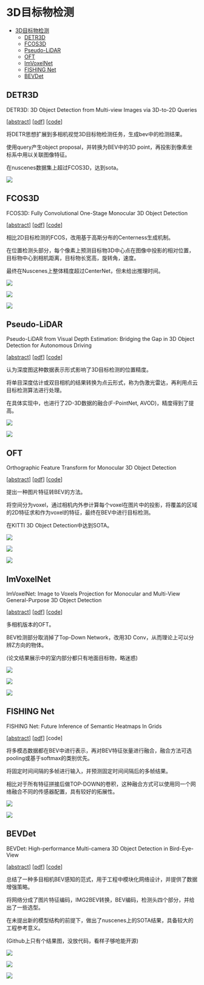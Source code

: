 <!--
 * @Date: 2022-01-09 11:17:34
 * @LastEditTime: 2022-01-18 21:56:38
 * @LastEditors: Li Xiang
 * @Description: 
 * @FilePath: \paper_notes\3d_object_detection.md
-->

# 3D目标物检测

- [3D目标物检测](#3d目标物检测)
  - [DETR3D](#detr3d)
  - [FCOS3D](#fcos3d)
  - [Pseudo-LiDAR](#pseudo-lidar)
  - [OFT](#oft)
  - [ImVoxelNet](#imvoxelnet)
  - [FISHING Net](#fishing-net)
  - [BEVDet](#bevdet)

## DETR3D

DETR3D: 3D Object Detection from Multi-view Images via 3D-to-2D Queries

[[abstract](https://arxiv.org/abs/2110.06922)]
[[pdf](https://arxiv.org/pdf/2104.10956)]
[[code](https://github.com/WangYueFt/detr3d)]

将DETR思想扩展到多相机视觉3D目标物检测任务，生成bev中的检测结果。

使用query产生object proposal，并转换为BEV中的3D point，再投影到像素坐标系中用以关联图像特征。

在nuscenes数据集上超过FCOS3D，达到sota。

![](images/2022-01-09-12-45-38.png)

## FCOS3D

FCOS3D: Fully Convolutional One-Stage Monocular 3D Object Detection

[[abstract](https://arxiv.org/abs/2104.10956)]
[[pdf](https://arxiv.org/pdf/2104.10956)]
[[code](https://github.com/open-mmlab/mmdetection3d/blob/master/configs/fcos3d/README.md)]

相比2D目标检测的FCOS，改用基于高斯分布的Centerness生成机制。

在位置检测头部分，每个像素上预测目标物3D中心点在图像中投影的相对位置，目标物中心到相机距离，目标物长宽高，旋转角，速度。

最终在Nuscenes上整体精度超过CenterNet，但未给出推理时间。

![](images/2022-01-12-22-12-17.png)

![](images/2022-01-12-22-13-57.png)

![](images/2022-01-12-22-21-52.png)

## Pseudo-LiDAR

Pseudo-LiDAR from Visual Depth Estimation: Bridging the Gap in 3D Object Detection for Autonomous Driving

[[abstract](https://arxiv.org/abs/1812.07179)]
[[pdf](https://arxiv.org/pdf/1812.07179)]
[[code](https://github.com/mileyan/pseudo_lidar)]

认为深度图这种数据表示形式影响了3D目标检测的位置精度。

将单目深度估计或双目相机的结果转换为点云形式，称为伪激光雷达，再利用点云目标检测算法进行处理。

在具体实现中，也进行了2D-3D数据的融合(F-PointNet, AVOD)，精度得到了提高。

![](images/2022-01-15-21-18-25.png)

![](images/2022-01-15-21-17-43.png)

## OFT

Orthographic Feature Transform for Monocular 3D Object Detection

[[abstract](https://arxiv.org/abs/1811.08188)]
[[pdf](https://arxiv.org/pdf/1811.08188)]
[[code](https://github.com/tom-roddick/oft)]

提出一种图片特征转BEV的方法。

将空间分为voxel，通过相机内外参计算每个voxel在图片中的投影，将覆盖的区域的2D特征求和作为voxel的特征，最终在BEV中进行目标检测。

在KITTI 3D Object Detection中达到SOTA。

![](images/2022-01-15-21-23-15.png)

![](images/2022-01-15-21-19-58.png)

![](images/2022-01-15-21-25-54.png)

## ImVoxelNet
ImVoxelNet: Image to Voxels Projection for Monocular and Multi-View General-Purpose 3D Object Detection

[[abstract](https://arxiv.org/abs/2106.01178)]
[[pdf](https://arxiv.org/pdf/2106.01178)]
[[code](https://github.com/saic-vul/imvoxelnet)]

多相机版本的OFT。

BEV检测部分取消掉了Top-Down Network，改用3D Conv，从而理论上可以分辨Z方向的物体。

(论文结果展示中的室内部分都只有地面目标物，略迷惑)

![](images/2022-01-16-20-29-05.png)

![](images/2022-01-16-20-33-33.png)

![](images/2022-01-16-20-34-22.png)

## FISHING Net
FISHING Net: Future Inference of Semantic Heatmaps In Grids

[[abstract](https://arxiv.org/abs/2006.09917)]
[[pdf](https://arxiv.org/pdf/2006.09917)]
[code]

将多模态数据都在BEV中进行表示，再对BEV特征张量进行融合，融合方法可选pooling或基于softmax的类别优先。

将固定时间间隔的多帧进行输入，并预测固定时间间隔后的多帧结果。

相比对于所有特征拼接后做TOP-DOWN的卷积，这种融合方式可以使用同一个网络融合不同的传感器配置，具有较好的拓展性。

![](images/2022-01-17-21-50-21.png)

![](images/2022-01-17-21-56-23.png)

## BEVDet

BEVDet: High-performance Multi-camera 3D Object Detection in Bird-Eye-View

[[abstract](https://arxiv.org/abs/2112.11790)]
[[pdf](https://arxiv.org/pdf/2112.11790)]
[[code](https://github.com/HuangJunJie2017/BEVDet)]

总结了一种多目相机BEV感知的范式，用于工程中模块化网络设计，并提供了数据增强策略。

将网络分成了图片特征编码，IMG2BEV转换，BEV编码，检测头四个部分，并给出了一些选型。

在未提出新的模型结构的前提下，做出了nuscenes上的SOTA结果，具备较大的工程参考意义。

(Github上只有个结果图，没放代码，看样子够呛能开源)

![](images/2022-01-18-21-51-44.png)

![](images/2022-01-18-21-53-06.png)

![](images/2022-01-18-21-54-24.png)